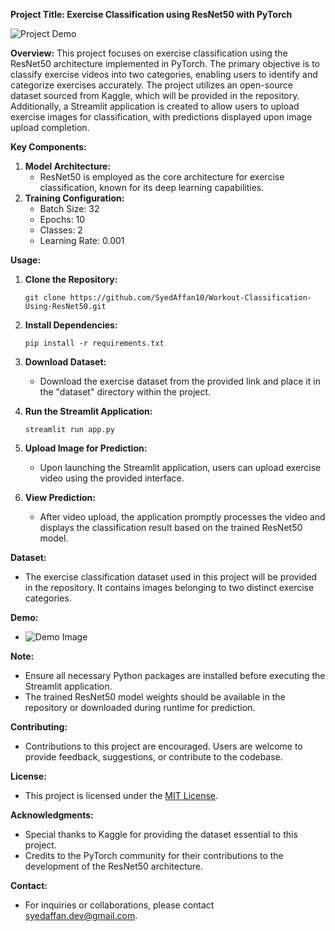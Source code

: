 **Project Title: Exercise Classification using ResNet50 with PyTorch**

![Project Demo](demo_image.jpg)

**Overview:**
This project focuses on exercise classification using the ResNet50 architecture implemented in PyTorch. The primary objective is to classify exercise videos into two categories, enabling users to identify and categorize exercises accurately. The project utilizes an open-source dataset sourced from Kaggle, which will be provided in the repository. Additionally, a Streamlit application is created to allow users to upload exercise images for classification, with predictions displayed upon image upload completion.

**Key Components:**
1. **Model Architecture:**  
   - ResNet50 is employed as the core architecture for exercise classification, known for its deep learning capabilities.
2. **Training Configuration:**  
   - Batch Size: 32  
   - Epochs: 10  
   - Classes: 2  
   - Learning Rate: 0.001  

**Usage:**
1. **Clone the Repository:**
   ```
   git clone https://github.com/SyedAffan10/Workout-Classification-Using-ResNet50.git
   ```

2. **Install Dependencies:**
   ```
   pip install -r requirements.txt
   ```

3. **Download Dataset:**
   - Download the exercise dataset from the provided link and place it in the "dataset" directory within the project.

4. **Run the Streamlit Application:**
   ```
   streamlit run app.py
   ```

5. **Upload Image for Prediction:**
   - Upon launching the Streamlit application, users can upload exercise video using the provided interface.

6. **View Prediction:**
   - After video upload, the application promptly processes the video and displays the classification result based on the trained ResNet50 model.

**Dataset:**
- The exercise classification dataset used in this project will be provided in the repository. It contains images belonging to two distinct exercise categories.

**Demo:**
- ![Demo Image](demo_image.jpg)

**Note:**
- Ensure all necessary Python packages are installed before executing the Streamlit application.
- The trained ResNet50 model weights should be available in the repository or downloaded during runtime for prediction.

**Contributing:**
- Contributions to this project are encouraged. Users are welcome to provide feedback, suggestions, or contribute to the codebase.

**License:**
- This project is licensed under the [MIT License](LICENSE).

**Acknowledgments:**
- Special thanks to Kaggle for providing the dataset essential to this project.
- Credits to the PyTorch community for their contributions to the development of the ResNet50 architecture.

**Contact:**
- For inquiries or collaborations, please contact [syedaffan.dev@gmail.com](mailto:syedaffan.dev@gmail.com).

